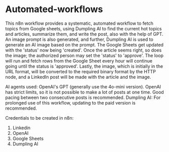 # Automated-workflows

This n8n workflow provides a systematic, automated workflow to fetch topics from Google sheets, using Dumpling AI to find the current hot topics and articles, summarize them, and write the post, also with the help of GPT. An image prompt is also generated, and further, Dumpling AI is used to generate an AI image based on the prompt. 
The Google Sheets get updated with the 'status' now being 'created'. Once the article seems right, so does the image; the authorized person may set the 'status' to 'approve'. The loop will run and fetch rows from the Google Sheet every hour will continue going until the status is 'approved'. 
Lastly, the image, which is initially in the URL format, will be converted to the required binary format by the HTTP node, and a LinkedIn post will be made with the article and the image. 

AI agents used: OpenAI's GPT (generally use the 4o-mini version). OpenAI has strict limits, so it is not possible to make a lot of posts at one time. Good pacing between two consecutive posts is recommended. 
Dumpling AI: For prolonged use of this workflow, updating to the paid version is recommended. 

Credentials to be created in n8n:
1. Linkedin
2. OpenAI
3. Google Sheets
4. Dumpling AI
